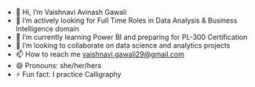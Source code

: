 - 👋 Hi, I’m Vaishnavi Avinash Gawali
- 👀 I’m actively looking for Full Time Roles in Data Analysis & Business Intelligence domain
- 🌱 I’m currently learning Power BI and preparing for PL-300 Certification
- 💞️ I’m looking to collaborate on data science and analytics projects
- 📫 How to reach me vaishnavi.gawali29@gmail.com
- 😄 Pronouns: she/her/hers
- ⚡ Fun fact: I practice Calligraphy

<!---
vaishnavi-gawali/vaishnavi-gawali is a ✨ special ✨ repository because its `README.md` (this file) appears on your GitHub profile.
You can click the Preview link to take a look at your changes.
--->
